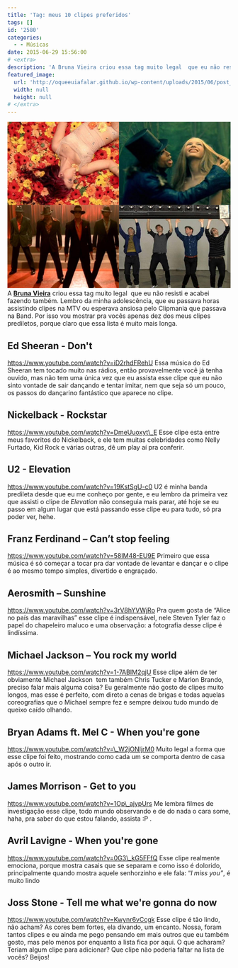 ```yaml
---
title: 'Tag: meus 10 clipes preferidos'
tags: []
id: '2580'
categories:
  - - Músicas
date: 2015-06-29 15:56:00
# <extra>
description: 'A Bruna Vieira criou essa tag muito legal  que eu não resisti e acabei fazendo também. Lembro da minha adolescência, que eu passava horas assistindo clipes na MTV ou esperava ansiosa pelo Clipmania que passava na Band. Por isso vou mostrar pra vocês apenas dez dos meus clipes prediletos, porque claro que essa lista é muito mais longa. Ed Sheeran &#8211; Don&#8217;t Essa música do Ed Sheeran tem tocado muito nas rádios, então provavelmente você já tenha ouvido, mas não tem uma única vez que eu assista esse clipe que eu não sinto vontade de sair dançando e tentar imitar, nem que seja só um pouco, os passos do dançarino fantástico que aparece no clipe. Nickelback &#8211; Rockstar Esse clipe esta entre meus favoritos do Nickelback, e ele tem muitas celebridades como Nelly Furtado, Kid Rock e várias outras, dê &hellip;'
featured_image: 
  url: 'http://oqueeuiafalar.github.io/wp-content/uploads/2015/06/post_clipes.png'
  width: null
  height: null
# </extra>
---
```


[![post_clipes](/wp-content/uploads/2015/06/post_clipes.png)](/wp-content/uploads/2015/06/post_clipes.png) A **[Bruna Vieira](http://www.depoisdosquinze.com/)** criou essa tag muito legal  que eu não resisti e acabei fazendo também. Lembro da minha adolescência, que eu passava horas assistindo clipes na MTV ou esperava ansiosa pelo Clipmania que passava na Band. Por isso vou mostrar pra vocês apenas dez dos meus clipes prediletos, porque claro que essa lista é muito mais longa.

## Ed Sheeran - Don't

https://www.youtube.com/watch?v=iD2rhdFRehU Essa música do Ed Sheeran tem tocado muito nas rádios, então provavelmente você já tenha ouvido, mas não tem uma única vez que eu assista esse clipe que eu não sinto vontade de sair dançando e tentar imitar, nem que seja só um pouco, os passos do dançarino fantástico que aparece no clipe.

## **Nickelback - Rockstar**

https://www.youtube.com/watch?v=DmeUuoxyt\_E Esse clipe esta entre meus favoritos do Nickelback, e ele tem muitas celebridades como Nelly Furtado, Kid Rock e várias outras, dê um play aí pra conferir.

## U2 - Elevation

https://www.youtube.com/watch?v=19KstSgU-c0 U2 é minha banda predileta desde que eu me conheço por gente, e eu lembro da primeira vez que assisti o clipe de _Elevation_ não conseguia mais parar, até hoje se eu passo em algum lugar que está passando esse clipe eu para tudo, só pra poder ver, hehe.

## **Franz Ferdinand – Can’t stop feeling**

https://www.youtube.com/watch?v=58IM48-EU9E Primeiro que essa música é só começar a tocar pra dar vontade de levantar e dançar e o clipe é ao mesmo tempo simples, divertido e engraçado.

## **Aerosmith – Sunshine**

https://www.youtube.com/watch?v=3rV8hYVWjRo Pra quem gosta de “Alice no país das maravilhas” esse clipe é indispensável, nele Steven Tyler faz o papel do chapeleiro maluco e uma observação: a fotografia desse clipe é lindíssima.

## **Michael Jackson – You rock my world**

https://www.youtube.com/watch?v=1-7ABIM2qjU Esse clipe além de ter obviamente Michael Jackson  tem também Chris Tucker e Marlon Brando, preciso falar mais alguma coisa? Eu geralmente não gosto de clipes muito longos, mas esse é perfeito, com direto a cenas de brigas e todas aquelas coreografias que o Michael sempre fez e sempre deixou tudo mundo de queixo caído olhando.

## Bryan Adams ft. Mel C - When you're gone

https://www.youtube.com/watch?v=\_W2jONIjrM0 Muito legal a forma que esse clipe foi feito, mostrando como cada um se comporta dentro de casa após o outro ir.

## James Morrison - Get to you

https://www.youtube.com/watch?v=1Op\_ajypUrs Me lembra filmes de investigação esse clipe, todo mundo observando e de do nada o cara some, haha, pra saber do que estou falando, assista :P .

## Avril Lavigne - When you're gone

https://www.youtube.com/watch?v=0G3\_kG5FFfQ Esse clipe realmente emociona, porque mostra casais que se separam e como isso é dolorido, principalmente quando mostra aquele senhorzinho e ele fala: “_I miss you”_, é muito lindo

## Joss Stone - Tell me what we're gonna do now

https://www.youtube.com/watch?v=Kwynr6vCcgk Esse clipe é tão lindo, não acham? As cores bem fortes, ela divando, um encanto. Nossa, foram tantos clipes e eu ainda me pego pensando em mais outros que eu também gosto, mas pelo menos por enquanto a lista fica por aqui. O que acharam? Teriam algum clipe para adicionar? Que clipe não poderia faltar na lista de vocês? Beijos!

